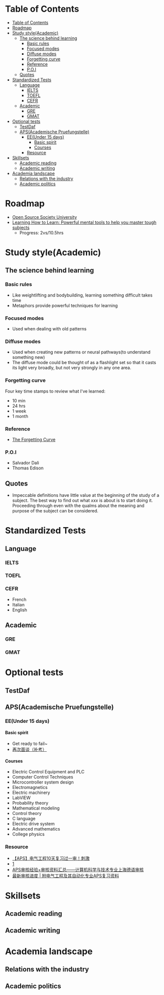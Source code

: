 # Table of Contents
- [Table of Contents](#table-of-contents)
- [Roadmap](#roadmap)
- [Study style(Academic)](#study-styleacademic)
  - [The science behind learning](#the-science-behind-learning)
    - [Basic rules](#basic-rules)
    - [Focused modes](#focused-modes)
    - [Diffuse modes](#diffuse-modes)
    - [Forgetting curve](#forgetting-curve)
    - [Reference](#reference)
    - [P.O.I](#poi)
  - [Quotes](#quotes)
- [Standardized Tests](#standardized-tests)
  - [Language](#language)
    - [IELTS](#ielts)
    - [TOEFL](#toefl)
    - [CEFR](#cefr)
  - [Academic](#academic)
    - [GRE](#gre)
    - [GMAT](#gmat)
- [Optional tests](#optional-tests)
  - [TestDaf](#testdaf)
  - [APS(Academische Pruefungstelle)](#apsacademische-pruefungstelle)
    - [EE(Under 15 days)](#eeunder-15-days)
      - [Basic spirit](#basic-spirit)
      - [Courses](#courses)
    - [Resource](#resource)
- [Skillsets](#skillsets)
  - [Academic reading](#academic-reading)
  - [Academic writing](#academic-writing)
- [Academia landscape](#academia-landscape)
  - [Relations with the industry](#relations-with-the-industry)
  - [Academic politics](#academic-politics)

# Roadmap
- [Open Source Society University](https://github.com/ossu)
- [Learning How to Learn: Powerful mental tools to help you master tough subjects](https://www.coursera.org/learn/learning-how-to-learn)
  - Progress: 2vs/10.5hrs
# Study style(Academic)
## The science behind learning
### Basic rules
- Like weightlifting and bodybuilding, learning something difficult takes time
- Metaphors provide powerful techniques for learning
### Focused modes
- Used when dealing with old patterns
### Diffuse modes
- Used when creating new patterns or neural pathways(to understand something new)
- The diffuse mode could be thought of as a flashlight set so that it casts its light very broadly, but not very strongly in any one area.
### Forgetting curve
Four key time stamps to review what I've learned:
- 10 min
- 24 hrs
- 1 week
- 1 month
### Reference
- [The Forgetting Curve](https://www.csustan.edu/sites/default/files/groups/Writing%20Program/forgetting_curve.pdf)
### P.O.I
- Salvador Dali
- Thomas Edison
## Quotes
- Impeccable definitions have little value at the beginning of the study of a subject. The best way to find out what *xxx* is about is to start doing it. Proceeding through even with the qualms about the meaning and purpose of the subject can be considered.

# Standardized Tests
## Language
### IELTS
### TOEFL
### CEFR
- French
- Italian
- English
## Academic
### GRE
### GMAT

# Optional tests
## TestDaf
## APS(Academische Pruefungstelle)
### EE(Under 15 days)
#### Basic spirit
- Get ready to fail~ 
- [再次面谈（补考）](https://www.aps.org.cn/zh/verfahren-und-services-deutschland/chinaverfahren/wiederhol2)
#### Courses
- Electric Control Equipment and PLC
- Computer Control Techniques
- Microcontroller system design
- Electromagnetics
- Electric machinery
- LabVIEW
- Probability theory 
- Mathematical modeling
- Control theory
- C language
- Electric drive system
- Advanced mathematics
- College physics
### Resource
- [【APS】电气工程10天复习过一审！刺激](https://zhuanlan.zhihu.com/p/92786726)
- [1](https://www.sohu.com/a/134763034_485288)
- [APS审核经验+审核资料汇总——计算机科学与技术专业上海德语审核](https://www.cnblogs.com/Java-Starter/p/10385600.html#autoid-3-1-1)
- [最新审核进度 | 附电气工程及其自动化专业APS复习资料](https://zhuanlan.zhihu.com/p/91614666)
# Skillsets
## Academic reading
## Academic writing

# Academia landscape
## Relations with the industry
## Academic politics